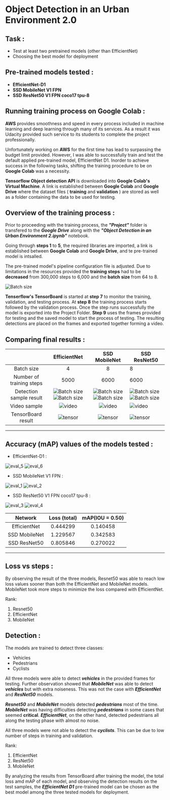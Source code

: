 # **Object Detection in an Urban Environment 2.0**
## **Task :**
* Test at least two pretrained models (other than EfficientNet)
* Choosing the best model for deployment
## **Pre-trained models tested :**
* **EfficientNet-D1**
* **SSD MobileNet V1 FPN**
* **SSD ResNet50 V1 FPN coco17 tpu-8**

## **Running training process on Google Colab :**
**AWS** provides smoothness and speed in every process included in machine learning and deep learning through many of its services. As a result it was Udacity provided such service to its students to complete the project professionally.

Unfortunately working on **AWS** for the first time has lead to surpassing the budget limit provided. However, I was able to successfully train and test the default applied pre-trained model, EfficientNet D1. Inorder to achieve success in the following tasks, shifting the training procedure to be on **Google Colab** was a necessity.

**Tensorflow Object detection API** is downloaded into **Google Colab's Virtual Machine**. A link is established between **Google Colab** and **Google Drive** where the dataset files ( **training** and **validation** ) are stored as well as a folder containing the data to be used for testing.

## **Overview of the training process :**
Prior to proceeding with the training process, the ***"Project"*** folder is transfered to the ***Google Drive*** along with the ***"Object Detection in an Urban Environment 2.ipynb"*** notebook.

Going through **steps 1** to **5**, the required libraries are imported, a link is established between **Google Colab** and **Google Drive**, and te pre-trained model is intsalled.

The pre-trained model's pipeline configuration file is adjusted. Due to limitations in the resources provided the **training steps** had to be **decreased** from 300,000 steps to 6,000 and the **batch size** from 64 to 8.

![Batch size](InkedScreenshot_5.jpg)

**Tenserflow's TensorBoard** is started at **step 7** to monitor the training, validation, and testing process. At **step 8** the training process starts followed by the validation process. Once the step runs successfully the model is exported into the Project Folder. **Step 9** uses the frames provided for testing and the saved model to start the process of testing. The resulting detections are placed on the frames and exported together forming a video.

## **Comparing final results :**
|                        | EfficientNet                        |  SSD MobileNet | SSD ResNet50  |
|:-:                     |:-:                                  |:-:             |---            |
| Batch size             |        4                            |        8       |         8     |
| Number of training steps|       5000                          |    6000       |     6000     |
| Detection sample result|![Batch size](https://github.com/DishaJr/Object-Detection-in-Urban-Environment/blob/main/25-eff.png)  ![Batch size](https://github.com/DishaJr/Object-Detection-in-Urban-Environment/blob/main/25-eff.png)|![Batch size](25.png)  ![Batch size](88.png)|![Batch size](25-res.png)  ![Batch size](88-res.png) |
| Video sample           | ![video](https://github.com/DishaJr/Object-Detection-in-Urban-Environment/blob/main/ezgif.com-video-to-gif.gif)   |![video](gif-1.gif)                                 |   ![video](gif-2.gif)            |
| TensorBoard result     |         ![tensor](https://github.com/DishaJr/Object-Detection-in-Urban-Environment/blob/main/Screenshot_3.png)    |![tensor](Screenshot_4.png)       |       ![tensor](Screenshot_1.png)        |


----------------------------------------------------------

## Accuracy (mAP) values of the models tested :

* EfficientNet-D1 :

![eval_5](https://github.com/DishaJr/Object-Detection-in-Urban-Environment/blob/main/eval_5.png)
![eval_6](https://github.com/DishaJr/Object-Detection-in-Urban-Environment/blob/main/eval_6.png)

* SSD MobileNet V1 FPN :

![eval_1](https://github.com/DishaJr/Object-Detection-in-Urban-Environment/blob/main/eval_1.png)
![eval_2](https://github.com/DishaJr/Object-Detection-in-Urban-Environment/blob/main/eval_2.png)

* SSD ResNet50 V1 FPN coco17 tpu-8 :

![eval_3](https://github.com/DishaJr/Object-Detection-in-Urban-Environment/blob/main/eval_3.png)
![eval_4](https://github.com/DishaJr/Object-Detection-in-Urban-Environment/blob/main/eval_4.png)


|        Network         |             Loss (total)            |  mAP(IOU = 0.50)  |
|:-:                     |:-:                                  |:-:                |
| EfficientNet           |           0.444299                  |        0.140458   |
| SSD MobileNet          |           1.229567                  |        0.342583   |
| SSD ResNet50           |           0.805846                  |        0.270022   |

----------------------------------------------------------

## Loss vs steps :

By observing the result of the three models, Resnet50 was able to reach low loss values sooner than both the EfficientNet and MobileNet models. MobileNet took more steps to minimize the loss compared with EfficientNet.

Rank:

1) Resnet50
2) EfficientNet
3) MobileNet


## Detection :
The models are trained to detect three classes:

* Vehicles
* Pedestrians
* Cyclists

All three models were able to detect ***vehicles*** in the provided frames for testing. Further observation showed that ***MobileNet*** was able to detect ***vehicles*** but with extra noiseness. This was not the case with ***EfficientNet*** and ***ResNet50*** models.

***Resnet50*** and ***MobileNet*** models detected ***pedestrians*** most of the time. ***MobileNet*** was having difficulties detecting ***pedestrians*** in some cases that seemed **critical**. ***EfficientNet***, on the other hand, detected pedestrians all along the testing phase with almost no noise.

All three models were not able to detect the ***cyclists***. This can be due to low number of steps in training and validation.

Rank:

1) EfficientNet
2) ResNet50
3) MobileNet

By analyzing the results from TensorBoard after training the model, the total loss amd mAP of each model, and observing the detection results on the test samples, the ***EfficientNet D1*** pre-trained model can be chosen as the best model among the three tested models for deployment.
